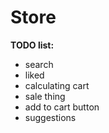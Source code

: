 # Store

<b>TODO list:</b>

-  search
-  liked
-  calculating cart
-  sale thing
-  add to cart button
-  suggestions
